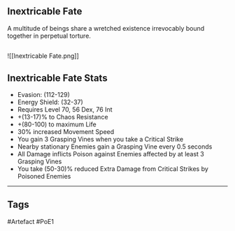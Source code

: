 ## Inextricable Fate
A multitude of beings share a wretched existence
irrevocably bound together in perpetual torture.
##
![[Inextricable Fate.png]]
## Inextricable Fate Stats
- Evasion: (112-129)
- Energy Shield: (32-37)
- Requires Level 70, 56 Dex, 76 Int
- +(13-17)% to Chaos Resistance
- +(80-100) to maximum Life
- 30% increased Movement Speed
- You gain 3 Grasping Vines when you take a Critical Strike
- Nearby stationary Enemies gain a Grasping Vine every 0.5 seconds
- All Damage inflicts Poison against Enemies affected by at least 3 Grasping Vines
- You take (50-30)% reduced Extra Damage from Critical Strikes by Poisoned Enemies


---
## Tags
#Artefact
#PoE1